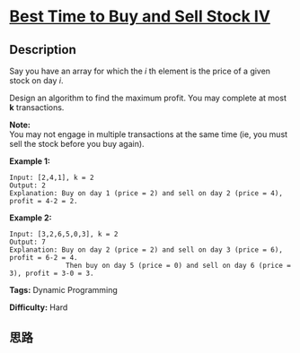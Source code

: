 # [Best Time to Buy and Sell Stock IV][title]

## Description

Say you have an array for which the _i_ th element is the price of a given
stock on day _i_.

Design an algorithm to find the maximum profit. You may complete at most **k**
transactions.

**Note:**  
You may not engage in multiple transactions at the same time (ie, you must
sell the stock before you buy again).

**Example 1:**
            Input: [2,4,1], k = 2    Output: 2    Explanation: Buy on day 1 (price = 2) and sell on day 2 (price = 4), profit = 4-2 = 2.    

**Example 2:**
            Input: [3,2,6,5,0,3], k = 2    Output: 7    Explanation: Buy on day 2 (price = 2) and sell on day 3 (price = 6), profit = 6-2 = 4.                  Then buy on day 5 (price = 0) and sell on day 6 (price = 3), profit = 3-0 = 3.    


**Tags:** Dynamic Programming

**Difficulty:** Hard

## 思路

[title]: https://leetcode.com/problems/best-time-to-buy-and-sell-stock-iv
